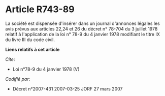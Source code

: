 # Article R743-89

La société est dispensée d'insérer dans un journal d'annonces légales les avis prévus aux articles 22,24 et 26 du décret n°
78-704 du 3 juillet 1978 relatif à l'application de la loi n° 78-9 du 4 janvier 1978 modifiant le titre IX du livre III du
code civil.

**Liens relatifs à cet article**

_Cite_:

  - Loi n°78-9 du 4 janvier 1978 (V)

_Codifié par_:

  - Décret n°2007-431 2007-03-25 JORF 27 mars 2007
